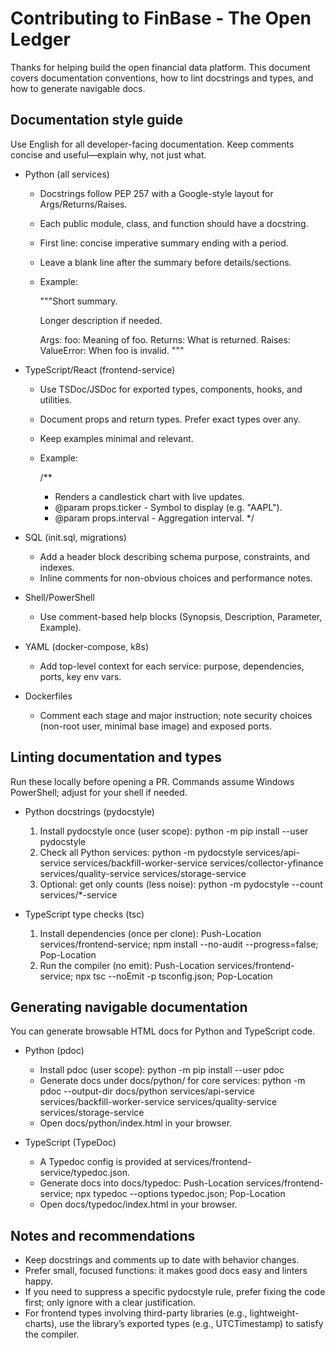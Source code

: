 # Contributing to FinBase - The Open Ledger

Thanks for helping build the open financial data platform. This document covers documentation conventions, how to lint docstrings and types, and how to generate navigable docs.


## Documentation style guide

Use English for all developer-facing documentation. Keep comments concise and useful—explain why, not just what.

- Python (all services)
  - Docstrings follow PEP 257 with a Google-style layout for Args/Returns/Raises.
  - Each public module, class, and function should have a docstring.
  - First line: concise imperative summary ending with a period.
  - Leave a blank line after the summary before details/sections.
  - Example:
    
    """Short summary.
    
    Longer description if needed.
    
    Args:
      foo: Meaning of foo.
    Returns:
      What is returned.
    Raises:
      ValueError: When foo is invalid.
    """

- TypeScript/React (frontend-service)
  - Use TSDoc/JSDoc for exported types, components, hooks, and utilities.
  - Document props and return types. Prefer exact types over any.
  - Keep examples minimal and relevant.
  - Example:
    
    /**
     * Renders a candlestick chart with live updates.
     * @param props.ticker - Symbol to display (e.g. "AAPL").
     * @param props.interval - Aggregation interval.
     */

- SQL (init.sql, migrations)
  - Add a header block describing schema purpose, constraints, and indexes.
  - Inline comments for non-obvious choices and performance notes.

- Shell/PowerShell
  - Use comment-based help blocks (Synopsis, Description, Parameter, Example).

- YAML (docker-compose, k8s)
  - Add top-level context for each service: purpose, dependencies, ports, key env vars.

- Dockerfiles
  - Comment each stage and major instruction; note security choices (non-root user, minimal base image) and exposed ports.


## Linting documentation and types

Run these locally before opening a PR. Commands assume Windows PowerShell; adjust for your shell if needed.

- Python docstrings (pydocstyle)
  1) Install pydocstyle once (user scope):
     python -m pip install --user pydocstyle
  2) Check all Python services:
     python -m pydocstyle services/api-service services/backfill-worker-service services/collector-yfinance services/quality-service services/storage-service
  3) Optional: get only counts (less noise):
     python -m pydocstyle --count services/*-service

- TypeScript type checks (tsc)
  1) Install dependencies (once per clone):
     Push-Location services/frontend-service; npm install --no-audit --progress=false; Pop-Location
  2) Run the compiler (no emit):
     Push-Location services/frontend-service; npx tsc --noEmit -p tsconfig.json; Pop-Location


## Generating navigable documentation

You can generate browsable HTML docs for Python and TypeScript code.

- Python (pdoc)
  - Install pdoc (user scope):
    python -m pip install --user pdoc
  - Generate docs under docs/python/ for core services:
    python -m pdoc --output-dir docs/python services/api-service services/backfill-worker-service services/quality-service services/storage-service
  - Open docs/python/index.html in your browser.

- TypeScript (TypeDoc)
  - A Typedoc config is provided at services/frontend-service/typedoc.json.
  - Generate docs into docs/typedoc:
    Push-Location services/frontend-service; npx typedoc --options typedoc.json; Pop-Location
  - Open docs/typedoc/index.html in your browser.


## Notes and recommendations

- Keep docstrings and comments up to date with behavior changes.
- Prefer small, focused functions: it makes good docs easy and linters happy.
- If you need to suppress a specific pydocstyle rule, prefer fixing the code first; only ignore with a clear justification.
- For frontend types involving third-party libraries (e.g., lightweight-charts), use the library’s exported types (e.g., UTCTimestamp) to satisfy the compiler.

